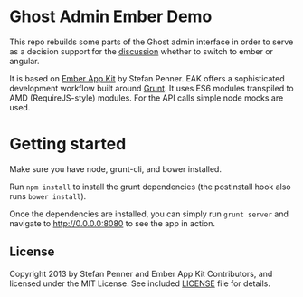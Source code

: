 # Ghost Admin Ember Demo

This repo rebuilds some parts of the Ghost admin interface in order to serve as a decision support for the [discussion](https://github.com/TryGhost/Ghost/issues/2144) whether to switch to ember or angular.

It is based on [Ember App Kit](https://github.com/stefanpenner/ember-app-kit) by Stefan Penner. EAK offers a sophisticated development workflow built around [Grunt](http://gruntjs.com/). It uses ES6 modules transpiled to AMD (RequireJS-style) modules. For the API calls simple node mocks are used. 


# Getting started

Make sure you have node, grunt-cli, and bower installed.

Run `npm install` to install the grunt dependencies (the postinstall hook also runs `bower install`).

Once the dependencies are installed, you can simply run `grunt server` and navigate to http://0.0.0.0:8080 to see the app in action.


## License

Copyright 2013 by Stefan Penner and Ember App Kit Contributors, and licensed under the MIT License. See included
[LICENSE](/stefanpenner/ember-app-kit/blob/master/LICENSE) file for details.
